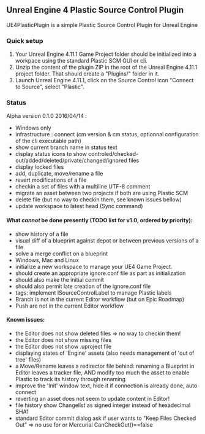 Unreal Engine 4 Plastic Source Control Plugin
---------------------------------------------

UE4PlasticPlugin is a simple Plastic Source Control Plugin for Unreal Engine

### Quick setup

1. Your Unreal Engine 4.11.1 Game Project folder should be initialized
   into a workpace using the standard Plastic SCM GUI or cli.
2. Unzip the content of the plugin ZIP in the root of the Unreal Engine 4.11.1 project folder.
   That should create a "Plugins/" folder in it.
3. Launch Unreal Engine 4.11.1, click on the Source Control icon "Connect to Source", select "Plastic".

### Status

Alpha version 0.1.0 2016/04/14 :
- Windows only
- infrastructure : connect (cm version & cm status, optionnal configuration of the cli executable path)
- show current branch name in status text
- display status icons to show controled/checked-out/added/deleted/private/changed/ignored files
- display locked files
- add, duplicate, move/rename a file
- revert modifications of a file
- checkin a set of files with a multiline UTF-8 comment
- migrate an asset between two projects if both are using Plastic SCM
- delete file (but no way to checkin them, see known issues bellow)
- update workspace to latest head (Sync command)

#### What *cannot* be done presently (TODO list for v1.0, ordered by priority):
- show history of a file
- visual diff of a blueprint against depot or between previous versions of a file
- solve a merge conflict on a blueprint
- Windows, Mac and Linux
- initialize a new workspace to manage your UE4 Game Project.
- should create an appropriate ignore.conf file as part as initialization
- should also make the initial commit
- should also permit late creation of the ignore.conf file
- tags: implement ISourceControlLabel to manage Plastic labels
- Branch is not in the current Editor workflow (but on Epic Roadmap)
- Push are not in the current Editor workflow

#### Known issues:
- the Editor does not show deleted files => no way to checkin them!
- the Editor does not show missing files
- the Editor does not show .uproject file
- displaying states of 'Engine' assets (also needs management of 'out of tree' files)
- a Move/Rename leaves a redirector file behind:
  renaming a Blueprint in Editor leaves a tracker file, AND modify too much the asset to enable Plastic to track its history through renaming
- improve the 'Init' window text, hide it if connection is already done, auto connect
- reverting an asset does not seem to update content in Editor!
- file history show Changelist as signed integer instead of hexadecimal SHA1
- standard Editor commit dialog ask if user wants to "Keep Files Checked Out" => no use for 
 or Mercurial CanCheckOut()==false
